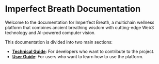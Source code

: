 # Imperfect Breath Documentation

Welcome to the documentation for Imperfect Breath, a multichain wellness platform that combines ancient breathing wisdom with cutting-edge Web3 technology and AI-powered computer vision.

This documentation is divided into two main sections:

*   **[Technical Guide](TECHNICAL_GUIDE.md)**: For developers who want to contribute to the project.
*   **[User Guide](USER_GUIDE.md)**: For users who want to learn how to use the platform.


